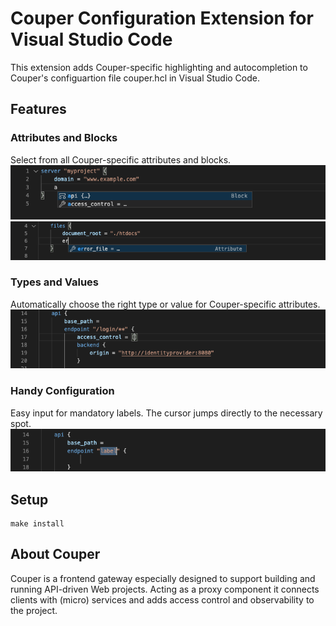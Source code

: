 # Couper Configuration Extension for Visual Studio Code
This extension adds Couper-specific highlighting and autocompletion to Couper's configuartion file couper.hcl in Visual Studio Code.
## Features
### Attributes and Blocks
Select from all Couper-specific attributes and blocks.
![](images/selection.png)
![](images/attribute.png)
### Types and Values
Automatically choose the right type or value for Couper-specific attributes. 
![](images/list.png)
### Handy Configuration 
Easy input for mandatory labels. The cursor jumps directly to the necessary spot. 
![](images/label.png)
## Setup
    make install
## About Couper
Couper is a frontend gateway especially designed to support building and running API-driven Web projects. Acting as a proxy component it connects clients with (micro) services and adds access control and observability to the project. 